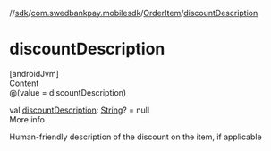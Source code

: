 //[sdk](../../../index.md)/[com.swedbankpay.mobilesdk](../index.md)/[OrderItem](index.md)/[discountDescription](discount-description.md)



# discountDescription  
[androidJvm]  
Content  
@(value = discountDescription)  
  
val [discountDescription](discount-description.md): [String](https://kotlinlang.org/api/latest/jvm/stdlib/kotlin/-string/index.html)? = null  
More info  


Human-friendly description of the discount on the item, if applicable

  



